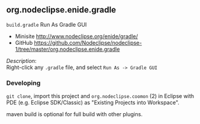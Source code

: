

## org.nodeclipse.enide.gradle

`build.gradle` Run As Gradle GUI

- Minisite <http://www.nodeclipse.org/enide/gradle/>
- GitHub <https://github.com/Nodeclipse/nodeclipse-1/tree/master/org.nodeclipse.enide.gradle>

*Description*:  
Right-click any `.gradle` file, and select `Run As -> Gradle GUI`

### Developing 

`git clone`, import this project and `org.nodeclipse.coomon` (2) in Eclipse with PDE (e.g. Eclipse SDK/Classic)
 as "Existing Projects into Workspace".

maven build is optional for full build with other plugins.
